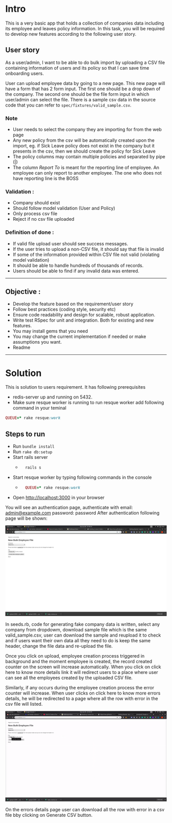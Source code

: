 # Intro
This is a very basic app that holds a collection of companies data including its employee and leaves policy information. In this task, you will be required to develop new features according to the following user story.

## User story
As a user/admin, I want to be able to do bulk import by uploading a CSV file containing information of users and its policy so that I can save time onboarding users.

User can upload employee data by going to a new page. This new page will have a form that has 2 form input. The first one should be a drop down of the company. The second one should be the file form input in which user/admin can select the file. There is a sample csv data in the source code that you can refer to `spec/fixtures/valid_sample.csv`.

### Note
* User needs to select the company they are importing for from the web page
* Any new policy from the csv will be automatically created upon the import, eg. if Sick Leave policy does not exist in the company but it presents in the csv, then we should create the policy for Sick Leave
* The policy columns may contain multiple policies and separated by pipe (|)
* The column *Report To* is meant for the reporting line of employee. An employee can only report to another employee. The one who does not have reporting line is the BOSS

### Validation :

* Company should exist
* Should follow model validation (User and Policy)
* Only process csv file
* Reject if no csv file uploaded


### Definition of done :

* If valid file upload user should see success messages.
* If the user tries to upload a non-CSV file, it should say  that file is invalid
* If some of the information provided within CSV file not valid (violating model validation)
* It should be able to handle hundreds of thousands of records.
* Users should be able to find if any invalid data was entered.
---

## Objective :

* Develop the feature based on the requirement/user story
* Follow best practices (coding style, security etc)
* Ensure code readability and design for scalable, robust application.
* Write test RSpec for unit and integration. Both for existing and new features.
* You may install gems that you need
* You may change the current implementation if needed or make assumptions you want.
* Readme
---

# Solution
This is solution to users requirement. It has following prerequisites
* redis-server up and running on 5432.
* Make sure resque worker is running to run resque worker add following command in your teminal
```ruby
QUEUE=* rake resque:work
```
## Steps to run
* Run ```bundle install```
* Run ```rake db:setup```
* Start rails server
    - ```ruby
        rails s 
        ```
* Start resque worker by typing following commands in the console
    - ```ruby
        QUEUE=* rake resque:work
        ```
* Open [http://localhost:3000](https://localhost:3000) in your browser

You will see an authentication page, authenticate with email: admin@example.com password: password
After authentication following page will be shown:

![Homepage](public/screenshots/homepage.png)

In seeds.rb, code for generating fake company data is written, select any company from dropdowm, download sample file which is the same valid_sample.csv, user can download the sample and reupload it to check and if users want their own data all they need to do is keep the same header, change the file data and re-upload the file.

Once you click on upload, employee creation process triggered in background and the moment employee is created, the record created counter on the screen will increase automatically. When you click on click here to know more details link it will redirect users to a place where user can see all the employees created by the uploaded CSV file.

Similarly, if any occurs during the employee creation process the error counter will increase. When user clicks on click here to know more errors details, he will be redirected to a page where all the row with error in the csv file will listed.

![Working](public/screenshots/working.gif)

On the errors details page user can download all the row with error in a csv file bby clicking on Generate CSV button.

